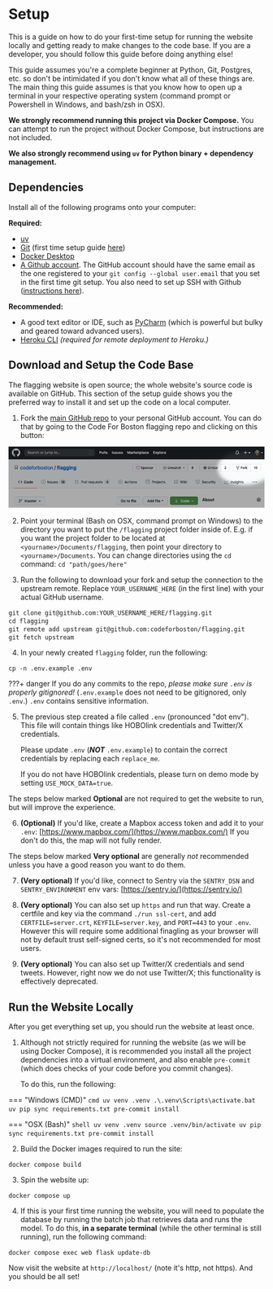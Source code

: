 # Setup

This is a guide on how to do your first-time setup for running the website locally and getting ready to make changes to the code base. If you are a developer, you should follow this guide before doing anything else!

This guide assumes you're a complete beginner at Python, Git, Postgres, etc. so don't be intimidated if you don't know what all of these things are. The main thing this guide assumes is that you know how to open up a terminal in your respective operating system (command prompt or Powershell in Windows, and bash/zsh in OSX).

**We strongly recommend running this project via Docker Compose.** You can attempt to run the project without Docker Compose, but instructions are not included.

**We also strongly recommend using `uv` for Python binary + dependency management.**

## Dependencies

Install all of the following programs onto your computer:

**Required:**

- [uv](https://docs.astral.sh/uv/#getting-started)
- [Git](https://git-scm.com/book/en/v2/Getting-Started-Installing-Git) (first time setup guide [here](https://git-scm.com/book/en/v2/Getting-Started-First-Time-Git-Setup))
- [Docker Desktop](https://www.docker.com/products/docker-desktop/)
- [A Github account](https://github.com/). The GitHub account should have the same email as the one registered to your `git config --global user.email` that you set in the first time git setup. You also need to set up SSH with Github ([instructions here](https://docs.github.com/en/authentication/connecting-to-github-with-ssh/adding-a-new-ssh-key-to-your-github-account)).

**Recommended:**

- A good text editor or IDE, such as [PyCharm](https://www.jetbrains.com/pycharm/) (which is powerful but bulky and geared toward advanced users).
- [Heroku CLI](https://devcenter.heroku.com/articles/heroku-cli) _(required for remote deployment to Heroku.)_

## Download and Setup the Code Base

The flagging website is open source; the whole website's source code is available on GitHub. This section of the setup guide shows you the preferred way to install it and set up the code on a local computer.

1. Fork the [main GitHub repo](https://github.com/codeforboston/flagging/) to your personal GitHub account. You can do that by going to the Code For Boston flagging repo and clicking on this button:

![](img/github_fork.png)

2. Point your terminal (Bash on OSX, command prompt on Windows) to the directory you want to put the `/flagging` project folder inside of. E.g. if you want the project folder to be located at `<yourname>/Documents/flagging`, then point your directory to `<yourname>/Documents`. You can change directories using the `cd` command: `cd "path/goes/here"`

3. Run the following to download your fork and setup the connection to the upstream remote. Replace `YOUR_USERNAME_HERE` (in the first line) with your actual GitHub username.

```shell
git clone git@github.com:YOUR_USERNAME_HERE/flagging.git
cd flagging
git remote add upstream git@github.com:codeforboston/flagging.git
git fetch upstream
```

4. In your newly created `flagging` folder, run the following:

```shell
cp -n .env.example .env
```

???+ danger
    If you do any commits to the repo, _please make sure `.env` is properly gitignored!_ (`.env.example` does not need to be gitignored, only `.env`.) `.env` contains sensitive information.

5. The previous step created a file called `.env` (pronounced "dot env"). This file will contain things like HOBOlink credentials and Twitter/X credentials.

    Please update `.env` (**_NOT_** `.env.example`) to contain the correct credentials by replacing each `replace_me`.

    If you do not have HOBOlink credentials, please turn on demo mode by setting `USE_MOCK_DATA=true`.

The steps below marked **Optional** are not required to get the website to run, but will improve the experience.

6. **(Optional)** If you'd like, create a Mapbox access token and add it to your `.env`: [https://www.mapbox.com/](https://www.mapbox.com/) If you don't do this, the map will not fully render.

The steps below marked **Very optional** are generally _not_ recommended unless you have a good reason you want to do them.

7. **(Very optional)** If you'd like, connect to Sentry via the `SENTRY_DSN` and `SENTRY_ENVIRONMENT` env vars: [https://sentry.io/](https://sentry.io/)

8. **(Very optional)** You can also set up `https` and run that way. Create a certfile and key via the command `./run ssl-cert`, and add `CERTFILE=server.crt`, `KEYFILE=server.key`, and `PORT=443` to your `.env`. However this will require some additional finagling as your browser will not by default trust self-signed certs, so it's not recommended for most users.

9. **(Very optional)** You can also set up Twitter/X credentials and send tweets. However, right now we do not use Twitter/X; this functionality is effectively deprecated.

## Run the Website Locally

After you get everything set up, you should run the website at least once.

1. Although not strictly required for running the website (as we will be using Docker Compose), it is recommended you install all the project dependencies into a virtual environment, and also enable `pre-commit` (which does checks of your code before you commit changes).

    To do this, run the following:

=== "Windows (CMD)"
    ```cmd
    uv venv .venv
    .\.venv\Scripts\activate.bat
    uv pip sync requirements.txt
    pre-commit install
    ```

=== "OSX (Bash)"
    ```shell
    uv venv .venv
    source .venv/bin/activate
    uv pip sync requirements.txt
    pre-commit install
    ```

2. Build the Docker images required to run the site:

```shell
docker compose build
```

3. Spin the website up:

```shell
docker compose up
```

4. If this is your first time running the website, you will need to populate the database by running the batch job that retrieves data and runs the model. To do this, **in a separate terminal** (while the other terminal is still running), run the following command:

```shell
docker compose exec web flask update-db
```

Now visit the website at `http://localhost/` (note it's http, not https). And you should be all set!

